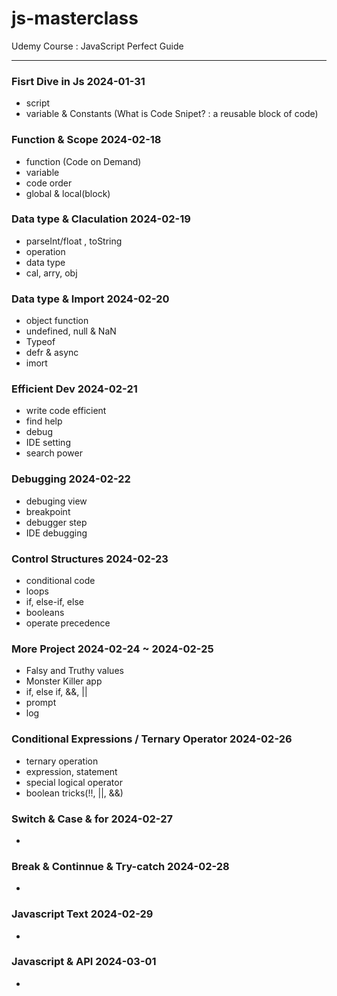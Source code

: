 # js-masterclass

Udemy Course : JavaScript Perfect Guide

---

### Fisrt Dive in Js 2024-01-31

- script
- variable & Constants
  (What is Code Snipet? : a reusable block of code)

### Function & Scope 2024-02-18

- function (Code on Demand)
- variable
- code order
- global & local(block)

### Data type & Claculation 2024-02-19

- parseInt/float , toString
- operation
- data type
- cal, arry, obj

### Data type & Import 2024-02-20

- object function
- undefined, null & NaN
- Typeof
- defr & async
- imort

### Efficient Dev 2024-02-21

- write code efficient
- find help
- debug
- IDE setting
- search power

### Debugging 2024-02-22

- debuging view
- breakpoint
- debugger step
- IDE debugging

### Control Structures 2024-02-23

- conditional code
- loops
- if, else-if, else
- booleans
- operate precedence

### More Project 2024-02-24 ~ 2024-02-25

- Falsy and Truthy values
- Monster Killer app
- if, else if, &&, ||
- prompt
- log

### Conditional Expressions / Ternary Operator 2024-02-26

- ternary operation
- expression, statement
- special logical operator
- boolean tricks(!!, ||, &&)

### Switch & Case & for 2024-02-27

-

### Break & Continnue & Try-catch 2024-02-28

-

### Javascript Text 2024-02-29

-

### Javascript & API 2024-03-01

-
